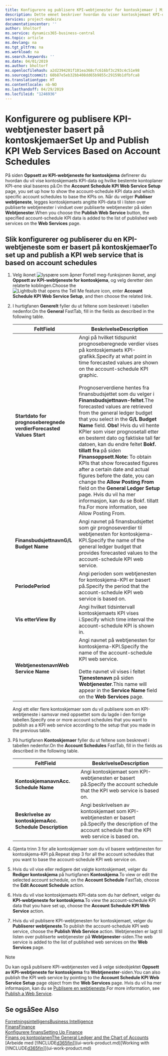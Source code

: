 ```yaml
---
title: Konfigurere og publisere KPI-webtjenester for kontoskjemaer | Microsoft-dokumentasjon
description: Dette emnet beskriver hvordan du viser kontoskjemaet KPI-data som er basert på bestemte kontoskjemaer.
services: project-madeira
documentationcenter: ''
author: bholtorf
ms.service: dynamics365-business-central
ms.topic: article
ms.devlang: na
ms.tgt_pltfrm: na
ms.workload: na
ms.search.keywords: ''
ms.date: 04/01/2019
ms.author: bholtorf
ms.openlocfilehash: a2d2394201f101ea368cfc616bf3c293c4c51e98
ms.sourcegitcommit: 60b87e5eb32bb408dd65b9855c29159b1dfbfca8
ms.translationtype: HT
ms.contentlocale: nb-NO
ms.lasthandoff: 04/29/2019
ms.locfileid: "1246936"
---
```

# <a name="set-up-and-publish-kpi-web-services-based-on-account-schedules"></a><span data-ttu-id="8ab83-103">Konfigurere og publisere KPI-webtjenester basert på kontoskjemaer</span><span class="sxs-lookup"><span data-stu-id="8ab83-103">Set Up and Publish KPI Web Services Based on Account Schedules</span></span>
<span data-ttu-id="8ab83-104">På siden **Oppsett av KPI-webtjeneste for kontoskjema** definerer du hvordan du vil vise kontoskjemaets KPI-data og hvilke bestemte kontoplaner KPI-ene skal baseres på.</span><span class="sxs-lookup"><span data-stu-id="8ab83-104">On the **Account Schedule KPI Web Service Setup** page, you set up how to show the account-schedule KPI data and which specific account schedules to base the KPIs on.</span></span> <span data-ttu-id="8ab83-105">Når du velger **Publiser webtjeneste**, legges kontoskjemaets angitte KPI-data til i listen over publiserte webtjenester i vinduet over publiserte webtjenester på siden **Webtjenester**.</span><span class="sxs-lookup"><span data-stu-id="8ab83-105">When you choose the **Publish Web Service** button, the specified account-schedule KPI data is added to the list of published web services on the **Web Services** page.</span></span>  

## <a name="to-set-up-and-publish-a-kpi-web-service-that-is-based-on-account-schedules"></a><span data-ttu-id="8ab83-106">Slik konfigurerer og publiserer du en KPI-webtjeneste som er basert på kontoskjemaer</span><span class="sxs-lookup"><span data-stu-id="8ab83-106">To set up and publish a KPI web service that is based on account schedules</span></span>  
1.  <span data-ttu-id="8ab83-107">Velg ikonet ![lyspære som åpner Fortell meg-funksjonen](media/ui-search/search_small.png "Fortell hva du vil gjøre") ikonet, angi **Oppsett av KPI-webtjeneste for kontoskjema**, og velg deretter den relaterte koblingen.</span><span class="sxs-lookup"><span data-stu-id="8ab83-107">Choose the ![Lightbulb that opens the Tell Me feature](media/ui-search/search_small.png "Tell me what you want to do") icon, enter **Account Schedule KPI Web Service Setup**, and then choose the related link.</span></span>  
2.  <span data-ttu-id="8ab83-108">I hurtigfanen **Generelt** fyller du ut feltene som beskrevet i tabellen nedenfor.</span><span class="sxs-lookup"><span data-stu-id="8ab83-108">On the **General** FastTab, fill in the fields as described in the following table.</span></span>  

    |<span data-ttu-id="8ab83-109">Felt</span><span class="sxs-lookup"><span data-stu-id="8ab83-109">Field</span></span>|<span data-ttu-id="8ab83-110">Beskrivelse</span><span class="sxs-lookup"><span data-stu-id="8ab83-110">Description</span></span>|  
    |---------------------------------|---------------------------------------|  
    |<span data-ttu-id="8ab83-111">**Startdato for prognoseberegnede verdier**</span><span class="sxs-lookup"><span data-stu-id="8ab83-111">**Forecasted Values Start**</span></span>|<span data-ttu-id="8ab83-112">Angi på hvilket tidspunkt prognoseberegnede verdier vises på kontoskjemaets KPI-grafikk.</span><span class="sxs-lookup"><span data-stu-id="8ab83-112">Specify at what point in time forecasted values are shown on the account-schedule KPI graphic.</span></span><br /><br /> <span data-ttu-id="8ab83-113">Prognoserverdiene hentes fra finansbudsjettet som du velger i **Finansbudsjettnavn-feltet**.</span><span class="sxs-lookup"><span data-stu-id="8ab83-113">The forecasted values are retrieved from the general ledger budget that you select in the **G/L Budget Name** field.</span></span> <span data-ttu-id="8ab83-114">**Obs!** Hvis du vil hente KPIer som viser prognosetall etter en bestemt dato og faktiske tall før datoen, kan du endre feltet **Bokf. tillatt fra** på siden **Finansoppsett**.</span><span class="sxs-lookup"><span data-stu-id="8ab83-114">**Note:**  To obtain KPIs that show forecasted figures after a certain date and actual figures before the date, you can change the **Allow Posting From** field on the **General Ledger Setup** page.</span></span> <span data-ttu-id="8ab83-115">Hvis du vil ha mer informasjon, kan du se Bokf. tillatt fra.</span><span class="sxs-lookup"><span data-stu-id="8ab83-115">For more information, see Allow Posting From.</span></span>|  
    |<span data-ttu-id="8ab83-116">**Finansbudsjettnavn**</span><span class="sxs-lookup"><span data-stu-id="8ab83-116">**G/L Budget Name**</span></span>|<span data-ttu-id="8ab83-117">Angi navnet på finansbudsjettet som gir prognoseverdier til webtjenesten for kontoskjema-KPI.</span><span class="sxs-lookup"><span data-stu-id="8ab83-117">Specify the name of the general ledger budget that provides forecasted values to the account-schedule KPI web service.</span></span>|  
    |<span data-ttu-id="8ab83-118">**Periode**</span><span class="sxs-lookup"><span data-stu-id="8ab83-118">**Period**</span></span>|<span data-ttu-id="8ab83-119">Angi perioden som webtjenesten for kontoskjema-KPI er basert på.</span><span class="sxs-lookup"><span data-stu-id="8ab83-119">Specify the period that the account-schedule KPI web service is based on.</span></span>|  
    |<span data-ttu-id="8ab83-120">**Vis etter**</span><span class="sxs-lookup"><span data-stu-id="8ab83-120">**View By**</span></span>|<span data-ttu-id="8ab83-121">Angi hvilket tidsintervall kontoskjemaets KPI vises i.</span><span class="sxs-lookup"><span data-stu-id="8ab83-121">Specify which time interval the account-schedule KPI is shown in.</span></span>|  
    |<span data-ttu-id="8ab83-122">**Webtjenestenavn**</span><span class="sxs-lookup"><span data-stu-id="8ab83-122">**Web Service Name**</span></span>|<span data-ttu-id="8ab83-123">Angi navnet på webtjenesten for kontoskjema-KPI.</span><span class="sxs-lookup"><span data-stu-id="8ab83-123">Specify the name of the account-schedule KPI web service.</span></span><br /><br /> <span data-ttu-id="8ab83-124">Dette navnet vil vises i feltet **Tjenestenavn** på siden **Webtjenester**.</span><span class="sxs-lookup"><span data-stu-id="8ab83-124">This name will appear in the **Service Name** field on the **Web Services** page.</span></span>|  

    <span data-ttu-id="8ab83-125">Angi ett eller flere kontoskjemaer som du vil publisere som en KPI-webtjeneste i samsvar med oppsettet som du lagde i den forrige tabellen.</span><span class="sxs-lookup"><span data-stu-id="8ab83-125">Specify one or more account schedules that you want to publish as a KPI web service according to the setup that you made in the previous table.</span></span>  

3.  <span data-ttu-id="8ab83-126">På hurtigfanen **Kontoskjemaer** fyller du ut feltene som beskrevet i tabellen nedenfor.</span><span class="sxs-lookup"><span data-stu-id="8ab83-126">On the **Account Schedules** FastTab, fill in the fields as described in the following table.</span></span>  

    |<span data-ttu-id="8ab83-127">Felt</span><span class="sxs-lookup"><span data-stu-id="8ab83-127">Field</span></span>|<span data-ttu-id="8ab83-128">Beskrivelse</span><span class="sxs-lookup"><span data-stu-id="8ab83-128">Description</span></span>|  
    |---------------------------------|---------------------------------------|  
    |<span data-ttu-id="8ab83-129">**Kontoskjemanavn**</span><span class="sxs-lookup"><span data-stu-id="8ab83-129">**Acc. Schedule Name**</span></span>|<span data-ttu-id="8ab83-130">Angi kontoskjemaet som KPI-webtjenesten er basert på.</span><span class="sxs-lookup"><span data-stu-id="8ab83-130">Specify the account schedule that the KPI web service is based on.</span></span>|  
    |<span data-ttu-id="8ab83-131">**Beskrivelse av kontoskjema**</span><span class="sxs-lookup"><span data-stu-id="8ab83-131">**Acc. Schedule Description**</span></span>|<span data-ttu-id="8ab83-132">Angi beskrivelsen av kontoskjemaet som KPI-webtjenesten er basert på.</span><span class="sxs-lookup"><span data-stu-id="8ab83-132">Specify the description of the account schedule that the KPI web service is based on.</span></span>|  

4.  <span data-ttu-id="8ab83-133">Gjenta trinn 3 for alle kontoskjemaer som du vil basere webtjenesten for kontoskjema-KPI på.</span><span class="sxs-lookup"><span data-stu-id="8ab83-133">Repeat step 3 for all the account schedules that you want to base the account-schedule KPI web service on.</span></span>  
5.  <span data-ttu-id="8ab83-134">Hvis du vil vise eller redigere det valgte kontoskjemaet, velger du **Rediger kontoskjema** på hurtigfanen **Kontoskjema**.</span><span class="sxs-lookup"><span data-stu-id="8ab83-134">To view or edit the selected account schedule, on the **Account Schedule** FastTab, choose the **Edit Account Schedule** action.</span></span>  
6.  <span data-ttu-id="8ab83-135">Hvis du vil vise kontoskjemaets KPI-data som du har definert, velger du **KPI-webtjeneste for kontoskjema**.</span><span class="sxs-lookup"><span data-stu-id="8ab83-135">To view the account-schedule KPI data that you have set up, choose the **Account Schedule KPI Web Service** action.</span></span>  
7.  <span data-ttu-id="8ab83-136">Hvis du vil publisere KPI-webtjenesten for kontoskjemaet, velger du **Publiserer webtjeneste**.</span><span class="sxs-lookup"><span data-stu-id="8ab83-136">To publish the account-schedule KPI web service, choose the **Publish Web Service** action.</span></span> <span data-ttu-id="8ab83-137">Webtjenesten er lagt til listen over publiserte webtjenester på **Webtjenester**-siden.</span><span class="sxs-lookup"><span data-stu-id="8ab83-137">The web service is added to the list of published web services on the **Web Services** page.</span></span>  

> [!NOTE]  
>  <span data-ttu-id="8ab83-138">Du kan også publisere KPI-webtjenesten ved å velge sideobjektet **Oppsett av KPI-webtjeneste for kontoskjema** fra **Webtjenester**-siden.</span><span class="sxs-lookup"><span data-stu-id="8ab83-138">You can also publish the KPI web service by pointing to the **Account Schedule KPI Web Service Setup** page object from the **Web Services** page.</span></span> <span data-ttu-id="8ab83-139">Hvis du vil ha mer informasjon, kan du se [Publisere en webtjeneste](across-how-publish-web-service.md).</span><span class="sxs-lookup"><span data-stu-id="8ab83-139">For more information, see [Publish a Web Service](across-how-publish-web-service.md).</span></span>  

## <a name="see-also"></a><span data-ttu-id="8ab83-140">Se også</span><span class="sxs-lookup"><span data-stu-id="8ab83-140">See Also</span></span>  
[<span data-ttu-id="8ab83-141">Forretningsintelligens</span><span class="sxs-lookup"><span data-stu-id="8ab83-141">Business Intelligence</span></span>](bi.md)  
[<span data-ttu-id="8ab83-142">Finans</span><span class="sxs-lookup"><span data-stu-id="8ab83-142">Finance</span></span>](finance.md)  
[<span data-ttu-id="8ab83-143">Konfigurere finans</span><span class="sxs-lookup"><span data-stu-id="8ab83-143">Setting Up Finance</span></span>](finance-setup-finance.md)  
[<span data-ttu-id="8ab83-144">Finans og kontoplanen</span><span class="sxs-lookup"><span data-stu-id="8ab83-144">The General Ledger and the Chart of Accounts</span></span>](finance-general-ledger.md)  
<span data-ttu-id="8ab83-145">[Arbeide med [!INCLUDE[d365fin](includes/d365fin_md.md)]](ui-work-product.md)</span><span class="sxs-lookup"><span data-stu-id="8ab83-145">[Working with [!INCLUDE[d365fin](includes/d365fin_md.md)]](ui-work-product.md)</span></span>
